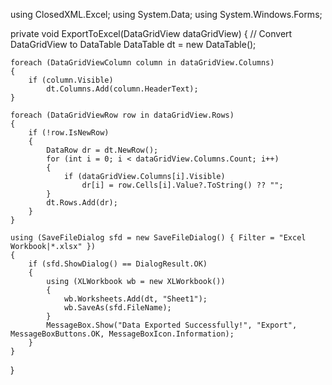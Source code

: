 using ClosedXML.Excel;
using System.Data;
using System.Windows.Forms;

private void ExportToExcel(DataGridView dataGridView)
{
    // Convert DataGridView to DataTable
    DataTable dt = new DataTable();

    foreach (DataGridViewColumn column in dataGridView.Columns)
    {
        if (column.Visible)
            dt.Columns.Add(column.HeaderText);
    }

    foreach (DataGridViewRow row in dataGridView.Rows)
    {
        if (!row.IsNewRow)
        {
            DataRow dr = dt.NewRow();
            for (int i = 0; i < dataGridView.Columns.Count; i++)
            {
                if (dataGridView.Columns[i].Visible)
                    dr[i] = row.Cells[i].Value?.ToString() ?? "";
            }
            dt.Rows.Add(dr);
        }
    }

    using (SaveFileDialog sfd = new SaveFileDialog() { Filter = "Excel Workbook|*.xlsx" })
    {
        if (sfd.ShowDialog() == DialogResult.OK)
        {
            using (XLWorkbook wb = new XLWorkbook())
            {
                wb.Worksheets.Add(dt, "Sheet1");
                wb.SaveAs(sfd.FileName);
            }
            MessageBox.Show("Data Exported Successfully!", "Export", MessageBoxButtons.OK, MessageBoxIcon.Information);
        }
    }
}